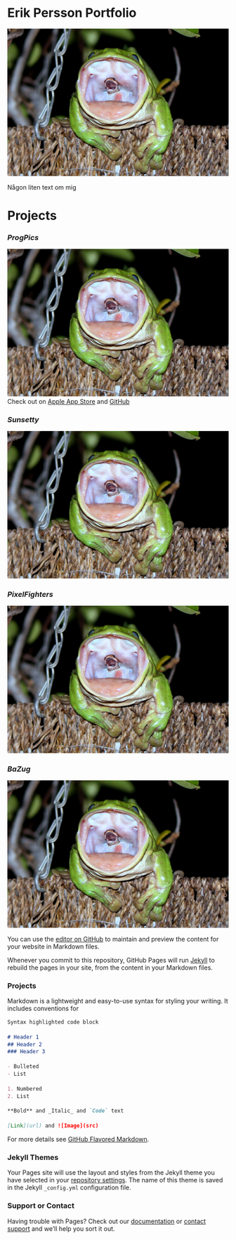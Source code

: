 # Erik Persson Portfolio

![](frog.jpg)

Någon liten text om mig

# Projects

### *ProgPics*
![](frog.jpg)
Check out on [Apple App Store](https://apps.apple.com/us/app/progpics/id1539945683) and [GitHub](https://github.com/Macrid/ProgPics)

### *Sunsetty*
![](frog.jpg)

### *PixelFighters*
![](frog.jpg)

### *BaZug*
![](frog.jpg)







You can use the [editor on GitHub](https://github.com/Macrid/Portfolio/edit/gh-pages/index.md) to maintain and preview the content for your website in Markdown files.

Whenever you commit to this repository, GitHub Pages will run [Jekyll](https://jekyllrb.com/) to rebuild the pages in your site, from the content in your Markdown files.

### Projects



Markdown is a lightweight and easy-to-use syntax for styling your writing. It includes conventions for

```markdown
Syntax highlighted code block

# Header 1
## Header 2
### Header 3

- Bulleted
- List

1. Numbered
2. List

**Bold** and _Italic_ and `Code` text

[Link](url) and ![Image](src)
```

For more details see [GitHub Flavored Markdown](https://guides.github.com/features/mastering-markdown/).

### Jekyll Themes

Your Pages site will use the layout and styles from the Jekyll theme you have selected in your [repository settings](https://github.com/Macrid/Portfolio/settings). The name of this theme is saved in the Jekyll `_config.yml` configuration file.

### Support or Contact

Having trouble with Pages? Check out our [documentation](https://docs.github.com/categories/github-pages-basics/) or [contact support](https://github.com/contact) and we’ll help you sort it out.
